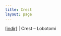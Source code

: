 ```yaml
---
title: Crest
layout: page
---
```


<a href="https://cloud.mail.ru/public/ca1896cc194a/Crest%20-%20Lobotomi" target="_blank">[indir]</a> | Crest &#8211; Lobotomi
